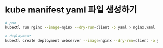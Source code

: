 # kube manifest yaml 파일 생성하기

```sh
# pod
kubectl run nginx --image=nginx --dry-run=client -o yaml > nginx.yaml

# deployment
kubectl create deployment webserver --image=nginx --dry-run=client -o yaml > webserver.yaml
```
